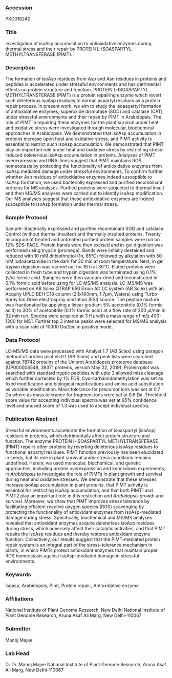 ### Accession
PXD016240

### Title
Investigation of isoAsp accumulation to antioxidative enzymes during thermal stress and their repair by PROTEIN L-ISOASPARTYL METHYLTRANSFERASE (PIMT).

### Description
The formation of isoAsp residues from Asp and Asn residues in proteins and peptides is accelerated under stressful environments and has detrimental effects on protein structure and function. PROTEIN L-ISOASPARTYL METHYLTRANSFERASE (PIMT) is a protein repairing enzyme which revert such deleterious isoAsp residues to normal aspartyl residues as a protein repair process. In present work, we aim to study the isoaspartyl formation of antioxidative enzymes, superoxide dismutase (SOD) and catalase (CAT) under stressful environments and their repair by PIMT in Arabidopsis.  The role of PIMT in repairing these enzymes for the plant survival under heat and oxidative stress were investigated through molecular, biochemical approaches in Arabidopsis. We demonstrated that isoAsp accumulation in proteins increase upon heat and oxidative stress, and PIMT activity is essential to restrict such isoAsp accumulation. We demonstrated that PIMT play an important role under heat and oxidative stress by restricting stress-induced deleterious isoAsp accumulation in proteins.  Analyses of PIMT overexpression and RNAi lines suggest that PIMT maintains ROS homeostasis by protecting the functionality of antioxidative enzymes from isoAsp mediated damage under stressful environments. To confirm further whether Asn residues of antioxidative enzymes indeed susceptible to isoAsp formation, we used bacterially expressed and purified recombinant proteins for MS analyses. Purified proteins were subjected to thermal insult and then MS/MS analyses were carried out to identify isoAsp modification. Our MS analyses suggest that these antioxidative enzymes are indeed susceptible to isoAsp formation under thermal stress.

### Sample Protocol
Sample- Bacterially expressed and purified recombinant SOD and catalase. Control (without thermal insulted) and thermally insulted proteins.  Twenty microgram of treated and untreated purified protein samples were run on 12% SDS-PAGE. Protein bands were then excised and in-gel digestion was performed using trypsin (promega). Bands were initially destained and reduced with 10 mM dithiothreitol (1h, 65°C) followed by alkylation with 50 mM iodoacetamide in the dark for 30 min at  room temperature. Next, in gel trypsin digestion was carried out for 16 h at 30°C. Eluted proteins were collected in fresh tube and trypsin digestion was terminated using 0.1% (v/v) formic acid. Samples were then vacuum-dried and reconstituted in 0.1% formic acid before using for LC MS/MS analysis.  LC-MS/MS was performed on AB Sciex QTRAP 650 Exion AD LC system (AB Sciex) with an Acquity UPLC BEH C18 column (2.1x100mm, 1.7μm, Waters) using Turbo Spray Ion Drive electrospray ionization (ESI) source. The peptide mixture was fractionated by applying a linear gradient 5% acetonitrile (0.1% formic acid) to 30% of acetonitrile (0.1% formic acid) at a flow rate of 300 µl/min in 32 min run.  Spectra were acquired at 3 Hz with a mass range of m/z 400-1200 for MS1. Further top 3 intense peaks were selected for MS/MS analysis with a scan rate of 10000 Da/Sec in positive mode.

### Data Protocol
LC-MS/MS data were processed with Analyst 1.7 (AB Sciex) using paragon method of protein pilot v5.0.1 (AB Sciex) and peak lists were searched against 78742 proteins of the Uniprot Arabidopsis proteome database (UP000006548, 39371 proteins, version May 22, 2019). Protein pilot was searched with standard tryptic peptides with upto 3 allowed miss cleavage which further corrected by 1% FDR. Cys-carbamidomethylation was set as fixed modification and biological modifications and amino acid substitution as variable modification. Mass tolerance for precursor ions was set at 0.7 Da where as mass tolerance for fragment ions were set at 0.6 Da. Threshold score value for accepting individual spectra was set at 95% confidence level and unused score of 1.3 was used to accept individual spectra.

### Publication Abstract
Stressful environments accelerate the formation of isoaspartyl (isoAsp) residues in proteins, which detrimentally affect protein structure and function. The enzyme PROTEIN l-ISOASPARTYL METHYLTRANSFERASE (PIMT) repairs other proteins by reverting deleterious isoAsp residues to functional aspartyl residues. PIMT function previously has been elucidated in seeds, but its role in plant survival under stress conditions remains undefined. Herein, we used molecular, biochemical, and genetic approaches, including protein overexpression and knockdown experiments, in <i>Arabidopsis</i> to investigate the role of PIMTs in plant growth and survival during heat and oxidative stresses. We demonstrate that these stresses increase isoAsp accumulation in plant proteins, that PIMT activity is essential for restricting isoAsp accumulation, and that both PIMT1 and PIMT2 play an important role in this restriction and <i>Arabidopsis</i> growth and survival. Moreover, we show that PIMT improves stress tolerance by facilitating efficient reactive oxygen species (ROS) scavenging by protecting the functionality of antioxidant enzymes from isoAsp-mediated damage during stress. Specifically, biochemical and MS/MS analyses revealed that antioxidant enzymes acquire deleterious isoAsp residues during stress, which adversely affect their catalytic activities, and that PIMT repairs the isoAsp residues and thereby restores antioxidant enzyme function. Collectively, our results suggest that the PIMT-mediated protein repair system is an integral part of the stress-tolerance mechanism in plants, in which PIMTs protect antioxidant enzymes that maintain proper ROS homeostasis against isoAsp-mediated damage in stressful environments.

### Keywords
Isoasp, Arabidopsis, Pimt, Protein repair., Antioxidative enzyme

### Affiliations
National Institute of Plant Genome Research, New Delhi
National Institute of Plant Genome Research, Aruna Asaf Ali Marg, New Delhi-110067

### Submitter
Manoj Majee

### Lab Head
Dr Dr. Manoj Majee
National Institute of Plant Genome Research, Aruna Asaf Ali Marg, New Delhi-110067


